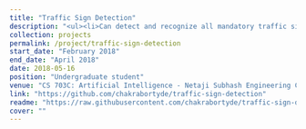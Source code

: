 ```yaml
---
title: "Traffic Sign Detection"
description: "<ul><li>Can detect and recognize all mandatory traffic signs and most cautionary signs in video sequences recorded by an onboard vehicle camera using the OpenCV cascade of classifiers.</li><li>Solution was implemented for use on a daily basis which aided a lot of people using it, who often became confused with the minuscule changes of signs all over a diverse country such as India, particularly tending to the elderly and specially-abled, easing their driving experience.</li><li>A vehicle speed checking mechanism was also added later on to the system which dramatically reduced if not prevented speed violations, for streets where the speed limit information was not available digitally, such as on Google Maps.</li></ul>"
collection: projects
permalink: /project/traffic-sign-detection
start_date: "February 2018"
end_date: "April 2018"
date: 2018-05-16
position: "Undergraduate student"
venue: "CS 703C: Artificial Intelligence - Netaji Subhash Engineering College"
link: "https://github.com/chakrabortyde/traffic-sign-detection"
readme: "https://raw.githubusercontent.com/chakrabortyde/traffic-sign-detection/main/README.md"
cover: ""
---
```

